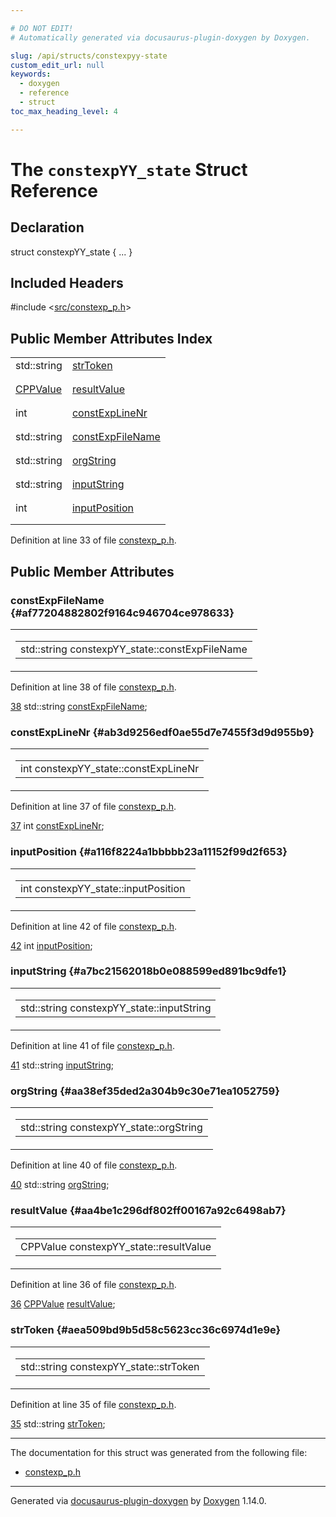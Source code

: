 ```yaml
---

# DO NOT EDIT!
# Automatically generated via docusaurus-plugin-doxygen by Doxygen.

slug: /api/structs/constexpyy-state
custom_edit_url: null
keywords:
  - doxygen
  - reference
  - struct
toc_max_heading_level: 4

---
```


<div class="doxyPage">

# The `constexpYY_state` Struct Reference



## Declaration

<div class="doxyDeclaration">
struct constexpYY_state { ... }
</div>

## Included Headers

<div class="doxyIncludesList">#include &lt;<a href="/web-doxygen/docs/api/files/src/constexp-p-h">src/constexp_p.h</a>&gt;
</div>

## Public Member Attributes Index

<table class="doxyMembersIndex">

<tr class="doxyMemberIndexItem">
<td class="doxyMemberIndexItemType" align="left" valign="top">std::string</td>
<td class="doxyMemberIndexItemName" align="left" valign="top"><a href="#aea509bd9b5d58c5623cc36c6974d1e9e">strToken</a></td>
</tr>
<tr class="doxyMemberIndexDescription">
<td class="doxyMemberIndexDescriptionLeft"></td>
<td class="doxyMemberIndexDescriptionRight">
</td>
</tr>
<tr class="doxyMemberIndexSeparator">
<td class="doxyMemberIndexSeparator" colspan="2"></td>
</tr>

<tr class="doxyMemberIndexItem">
<td class="doxyMemberIndexItemType" align="left" valign="top"><a href="/web-doxygen/docs/api/classes/cppvalue">CPPValue</a></td>
<td class="doxyMemberIndexItemName" align="left" valign="top"><a href="#aa4be1c296df802ff00167a92c6498ab7">resultValue</a></td>
</tr>
<tr class="doxyMemberIndexDescription">
<td class="doxyMemberIndexDescriptionLeft"></td>
<td class="doxyMemberIndexDescriptionRight">
</td>
</tr>
<tr class="doxyMemberIndexSeparator">
<td class="doxyMemberIndexSeparator" colspan="2"></td>
</tr>

<tr class="doxyMemberIndexItem">
<td class="doxyMemberIndexItemType" align="left" valign="top">int</td>
<td class="doxyMemberIndexItemName" align="left" valign="top"><a href="#ab3d9256edf0ae55d7e7455f3d9d955b9">constExpLineNr</a></td>
</tr>
<tr class="doxyMemberIndexDescription">
<td class="doxyMemberIndexDescriptionLeft"></td>
<td class="doxyMemberIndexDescriptionRight">
</td>
</tr>
<tr class="doxyMemberIndexSeparator">
<td class="doxyMemberIndexSeparator" colspan="2"></td>
</tr>

<tr class="doxyMemberIndexItem">
<td class="doxyMemberIndexItemType" align="left" valign="top">std::string</td>
<td class="doxyMemberIndexItemName" align="left" valign="top"><a href="#af77204882802f9164c946704ce978633">constExpFileName</a></td>
</tr>
<tr class="doxyMemberIndexDescription">
<td class="doxyMemberIndexDescriptionLeft"></td>
<td class="doxyMemberIndexDescriptionRight">
</td>
</tr>
<tr class="doxyMemberIndexSeparator">
<td class="doxyMemberIndexSeparator" colspan="2"></td>
</tr>

<tr class="doxyMemberIndexItem">
<td class="doxyMemberIndexItemType" align="left" valign="top">std::string</td>
<td class="doxyMemberIndexItemName" align="left" valign="top"><a href="#aa38ef35ded2a304b9c30e71ea1052759">orgString</a></td>
</tr>
<tr class="doxyMemberIndexDescription">
<td class="doxyMemberIndexDescriptionLeft"></td>
<td class="doxyMemberIndexDescriptionRight">
</td>
</tr>
<tr class="doxyMemberIndexSeparator">
<td class="doxyMemberIndexSeparator" colspan="2"></td>
</tr>

<tr class="doxyMemberIndexItem">
<td class="doxyMemberIndexItemType" align="left" valign="top">std::string</td>
<td class="doxyMemberIndexItemName" align="left" valign="top"><a href="#a7bc21562018b0e088599ed891bc9dfe1">inputString</a></td>
</tr>
<tr class="doxyMemberIndexDescription">
<td class="doxyMemberIndexDescriptionLeft"></td>
<td class="doxyMemberIndexDescriptionRight">
</td>
</tr>
<tr class="doxyMemberIndexSeparator">
<td class="doxyMemberIndexSeparator" colspan="2"></td>
</tr>

<tr class="doxyMemberIndexItem">
<td class="doxyMemberIndexItemType" align="left" valign="top">int</td>
<td class="doxyMemberIndexItemName" align="left" valign="top"><a href="#a116f8224a1bbbbb23a11152f99d2f653">inputPosition</a></td>
</tr>
<tr class="doxyMemberIndexDescription">
<td class="doxyMemberIndexDescriptionLeft"></td>
<td class="doxyMemberIndexDescriptionRight">
</td>
</tr>
<tr class="doxyMemberIndexSeparator">
<td class="doxyMemberIndexSeparator" colspan="2"></td>
</tr>

</table>


<p>Definition at line 33 of file <a href="/web-doxygen/docs/api/files/src/constexp-p-h">constexp_p.h</a>.</p>


<div class="doxySectionDef">

## Public Member Attributes

### constExpFileName {#af77204882802f9164c946704ce978633}

<div class="doxyMemberItem">
<div class="doxyMemberProto">
<table class="doxyMemberLabels">
<tr class="doxyMemberLabels">
<td class="doxyMemberLabelsLeft">
<table class="doxyMemberName">
<tr>
<td class="doxyMemberName">std::string constexpYY_state::constExpFileName</td>
</tr>
</table>
</td>
</tr>
</table>
</div>
<div class="doxyMemberDoc">



<p>Definition at line 38 of file <a href="/web-doxygen/docs/api/files/src/constexp-p-h">constexp_p.h</a>.</p>


<div class="doxyProgramListing">

<div class="doxyCodeLine"><span class="doxyLineNumber"><a href="#af77204882802f9164c946704ce978633">38</a></span><span class="doxyLineContent"><span class="doxyHighlight">  std::string  <a href="#af77204882802f9164c946704ce978633">constExpFileName</a>;</span></span></div>

</div>

</div>
</div>

### constExpLineNr {#ab3d9256edf0ae55d7e7455f3d9d955b9}

<div class="doxyMemberItem">
<div class="doxyMemberProto">
<table class="doxyMemberLabels">
<tr class="doxyMemberLabels">
<td class="doxyMemberLabelsLeft">
<table class="doxyMemberName">
<tr>
<td class="doxyMemberName">int constexpYY_state::constExpLineNr</td>
</tr>
</table>
</td>
</tr>
</table>
</div>
<div class="doxyMemberDoc">



<p>Definition at line 37 of file <a href="/web-doxygen/docs/api/files/src/constexp-p-h">constexp_p.h</a>.</p>


<div class="doxyProgramListing">

<div class="doxyCodeLine"><span class="doxyLineNumber"><a href="#ab3d9256edf0ae55d7e7455f3d9d955b9">37</a></span><span class="doxyLineContent"><span class="doxyHighlight">  </span><span class="doxyHighlightKeywordType">int</span><span class="doxyHighlight">          <a href="#ab3d9256edf0ae55d7e7455f3d9d955b9">constExpLineNr</a>;</span></span></div>

</div>

</div>
</div>

### inputPosition {#a116f8224a1bbbbb23a11152f99d2f653}

<div class="doxyMemberItem">
<div class="doxyMemberProto">
<table class="doxyMemberLabels">
<tr class="doxyMemberLabels">
<td class="doxyMemberLabelsLeft">
<table class="doxyMemberName">
<tr>
<td class="doxyMemberName">int constexpYY_state::inputPosition</td>
</tr>
</table>
</td>
</tr>
</table>
</div>
<div class="doxyMemberDoc">



<p>Definition at line 42 of file <a href="/web-doxygen/docs/api/files/src/constexp-p-h">constexp_p.h</a>.</p>


<div class="doxyProgramListing">

<div class="doxyCodeLine"><span class="doxyLineNumber"><a href="#a116f8224a1bbbbb23a11152f99d2f653">42</a></span><span class="doxyLineContent"><span class="doxyHighlight">  </span><span class="doxyHighlightKeywordType">int</span><span class="doxyHighlight">         <a href="#a116f8224a1bbbbb23a11152f99d2f653">inputPosition</a>;</span></span></div>

</div>

</div>
</div>

### inputString {#a7bc21562018b0e088599ed891bc9dfe1}

<div class="doxyMemberItem">
<div class="doxyMemberProto">
<table class="doxyMemberLabels">
<tr class="doxyMemberLabels">
<td class="doxyMemberLabelsLeft">
<table class="doxyMemberName">
<tr>
<td class="doxyMemberName">std::string constexpYY_state::inputString</td>
</tr>
</table>
</td>
</tr>
</table>
</div>
<div class="doxyMemberDoc">



<p>Definition at line 41 of file <a href="/web-doxygen/docs/api/files/src/constexp-p-h">constexp_p.h</a>.</p>


<div class="doxyProgramListing">

<div class="doxyCodeLine"><span class="doxyLineNumber"><a href="#a7bc21562018b0e088599ed891bc9dfe1">41</a></span><span class="doxyLineContent"><span class="doxyHighlight">  std::string <a href="#a7bc21562018b0e088599ed891bc9dfe1">inputString</a>;</span></span></div>

</div>

</div>
</div>

### orgString {#aa38ef35ded2a304b9c30e71ea1052759}

<div class="doxyMemberItem">
<div class="doxyMemberProto">
<table class="doxyMemberLabels">
<tr class="doxyMemberLabels">
<td class="doxyMemberLabelsLeft">
<table class="doxyMemberName">
<tr>
<td class="doxyMemberName">std::string constexpYY_state::orgString</td>
</tr>
</table>
</td>
</tr>
</table>
</div>
<div class="doxyMemberDoc">



<p>Definition at line 40 of file <a href="/web-doxygen/docs/api/files/src/constexp-p-h">constexp_p.h</a>.</p>


<div class="doxyProgramListing">

<div class="doxyCodeLine"><span class="doxyLineNumber"><a href="#aa38ef35ded2a304b9c30e71ea1052759">40</a></span><span class="doxyLineContent"><span class="doxyHighlight">  std::string <a href="#aa38ef35ded2a304b9c30e71ea1052759">orgString</a>;</span></span></div>

</div>

</div>
</div>

### resultValue {#aa4be1c296df802ff00167a92c6498ab7}

<div class="doxyMemberItem">
<div class="doxyMemberProto">
<table class="doxyMemberLabels">
<tr class="doxyMemberLabels">
<td class="doxyMemberLabelsLeft">
<table class="doxyMemberName">
<tr>
<td class="doxyMemberName">CPPValue constexpYY_state::resultValue</td>
</tr>
</table>
</td>
</tr>
</table>
</div>
<div class="doxyMemberDoc">



<p>Definition at line 36 of file <a href="/web-doxygen/docs/api/files/src/constexp-p-h">constexp_p.h</a>.</p>


<div class="doxyProgramListing">

<div class="doxyCodeLine"><span class="doxyLineNumber"><a href="#aa4be1c296df802ff00167a92c6498ab7">36</a></span><span class="doxyLineContent"><span class="doxyHighlight">  <a href="/web-doxygen/docs/api/classes/cppvalue">CPPValue</a>     <a href="#aa4be1c296df802ff00167a92c6498ab7">resultValue</a>;</span></span></div>

</div>

</div>
</div>

### strToken {#aea509bd9b5d58c5623cc36c6974d1e9e}

<div class="doxyMemberItem">
<div class="doxyMemberProto">
<table class="doxyMemberLabels">
<tr class="doxyMemberLabels">
<td class="doxyMemberLabelsLeft">
<table class="doxyMemberName">
<tr>
<td class="doxyMemberName">std::string constexpYY_state::strToken</td>
</tr>
</table>
</td>
</tr>
</table>
</div>
<div class="doxyMemberDoc">



<p>Definition at line 35 of file <a href="/web-doxygen/docs/api/files/src/constexp-p-h">constexp_p.h</a>.</p>


<div class="doxyProgramListing">

<div class="doxyCodeLine"><span class="doxyLineNumber"><a href="#aea509bd9b5d58c5623cc36c6974d1e9e">35</a></span><span class="doxyLineContent"><span class="doxyHighlight">  std::string  <a href="#aea509bd9b5d58c5623cc36c6974d1e9e">strToken</a>;</span></span></div>

</div>

</div>
</div>

</div>

<hr/>

The documentation for this struct was generated from the following file:

<ul>
<li><a href="/web-doxygen/docs/api/files/src/constexp-p-h">constexp_p.h</a></li>
</ul>

<hr/>

<p class="doxyGeneratedBy">Generated via <a href="https://github.com/xpack/docusaurus-plugin-doxygen">docusaurus-plugin-doxygen</a> by <a href="https://www.doxygen.nl">Doxygen</a> 1.14.0.</p>

</div>
